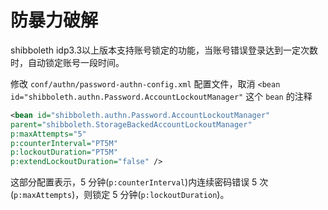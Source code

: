 # 防暴力破解

shibboleth idp3.3以上版本支持账号锁定的功能，当账号错误登录达到一定次数时，自动锁定账号一段时间。

修改 `conf/authn/password-authn-config.xml` 配置文件，取消 `<bean id="shibboleth.authn.Password.AccountLockoutManager"` 这个 `bean` 的注释

```xml
<bean id="shibboleth.authn.Password.AccountLockoutManager"
parent="shibboleth.StorageBackedAccountLockoutManager"
p:maxAttempts="5"
p:counterInterval="PT5M"
p:lockoutDuration="PT5M"
p:extendLockoutDuration="false" />
```

这部分配置表示，5 分钟(`p:counterInterval`)内连续密码错误 5 次(`p:maxAttempts`)，则锁定 5 分钟(`p:lockoutDuration`)。